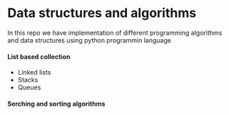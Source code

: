 
# Data structures and algorithms

In this repo we have implementation of different programming algorithms and data structures using python programmin language

#### List based collection
- Linked lists
- Stacks
- Queues

#### Serching and sorting algorithms

